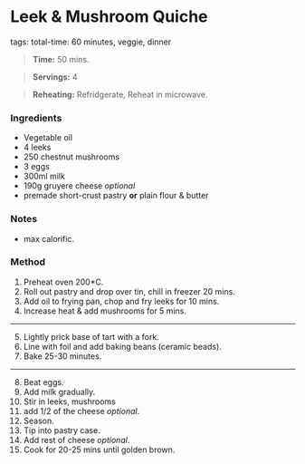 # Leek & Mushroom Quiche 
tags: total-time: 60 minutes, veggie, dinner

> **Time:** 50 mins.

> **Servings:** 4 

> **Reheating:** Refridgerate, Reheat in microwave.

### Ingredients

* Vegetable oil
* 4 leeks
* 250 chestnut mushrooms
* 3 eggs
* 300ml milk 
* 190g gruyere cheese *optional*
* premade short-crust pastry **or** plain flour & butter

### Notes
* max calorific. 

### Method

1. Preheat  oven 200*C.
2. Roll out pastry and drop over tin, chill in freezer 20 mins.
3. Add oil to frying pan, chop and fry leeks for 10 mins.
4. Increase heat & add mushrooms for 5 mins.
---
5. Lightly prick base of tart with a fork.
6. Line with foil and add baking beans (ceramic beads).
7. Bake 25-30 minutes.
---
8. Beat eggs.
9. Add milk gradually.
10. Stir in leeks, mushrooms 
11. add 1/2 of the cheese *optional*.
12. Season.
13. Tip into pastry case.
14. Add rest of cheese *optional*.
15. Cook for 20-25 mins until golden brown.


